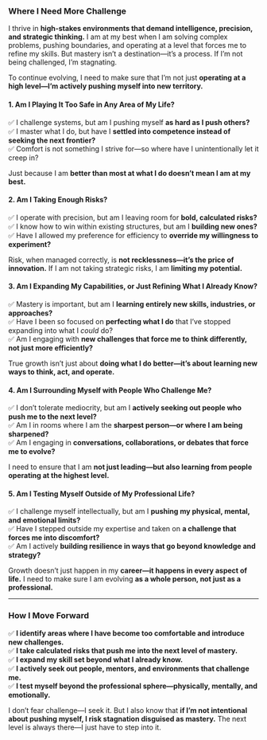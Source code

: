 ### **Where I Need More Challenge**  

I thrive in **high-stakes environments that demand intelligence, precision, and strategic thinking.** I am at my best when I am solving complex problems, pushing boundaries, and operating at a level that forces me to refine my skills. But mastery isn’t a destination—it’s a process. If I’m not being challenged, I’m stagnating.  

To continue evolving, I need to make sure that I’m not just **operating at a high level—I’m actively pushing myself into new territory.**  

#### **1. Am I Playing It Too Safe in Any Area of My Life?**  
✅ I challenge systems, but am I pushing myself **as hard as I push others?**  
✅ I master what I do, but have I **settled into competence instead of seeking the next frontier?**  
✅ Comfort is not something I strive for—so where have I unintentionally let it creep in?  

Just because I am **better than most at what I do doesn’t mean I am at my best.**  

#### **2. Am I Taking Enough Risks?**  
✅ I operate with precision, but am I leaving room for **bold, calculated risks?**  
✅ I know how to win within existing structures, but am I **building new ones?**  
✅ Have I allowed my preference for efficiency to **override my willingness to experiment?**  

Risk, when managed correctly, is **not recklessness—it’s the price of innovation.** If I am not taking strategic risks, I am **limiting my potential.**  

#### **3. Am I Expanding My Capabilities, or Just Refining What I Already Know?**  
✅ Mastery is important, but am I **learning entirely new skills, industries, or approaches?**  
✅ Have I been so focused on **perfecting what I do** that I’ve stopped expanding into what I *could* do?  
✅ Am I engaging with **new challenges that force me to think differently, not just more efficiently?**  

True growth isn’t just about **doing what I do better—it’s about learning new ways to think, act, and operate.**  

#### **4. Am I Surrounding Myself with People Who Challenge Me?**  
✅ I don’t tolerate mediocrity, but am I **actively seeking out people who push me to the next level?**  
✅ Am I in rooms where I am the **sharpest person—or where I am being sharpened?**  
✅ Am I engaging in **conversations, collaborations, or debates that force me to evolve?**  

I need to ensure that I am **not just leading—but also learning from people operating at the highest level.**  

#### **5. Am I Testing Myself Outside of My Professional Life?**  
✅ I challenge myself intellectually, but am I **pushing my physical, mental, and emotional limits?**  
✅ Have I stepped outside my expertise and taken on **a challenge that forces me into discomfort?**  
✅ Am I actively **building resilience in ways that go beyond knowledge and strategy?**  

Growth doesn’t just happen in my **career—it happens in every aspect of life.** I need to make sure I am evolving **as a whole person, not just as a professional.**  

---

### **How I Move Forward**  
✅ **I identify areas where I have become too comfortable and introduce new challenges.**  
✅ **I take calculated risks that push me into the next level of mastery.**  
✅ **I expand my skill set beyond what I already know.**  
✅ **I actively seek out people, mentors, and environments that challenge me.**  
✅ **I test myself beyond the professional sphere—physically, mentally, and emotionally.**  

I don’t fear challenge—I seek it. But I also know that **if I’m not intentional about pushing myself, I risk stagnation disguised as mastery.** The next level is always there—I just have to step into it.